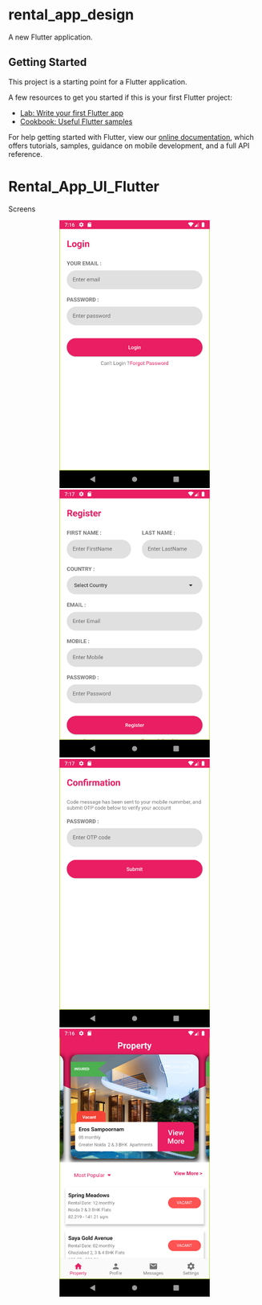 # rental_app_design

A new Flutter application.

## Getting Started

This project is a starting point for a Flutter application.

A few resources to get you started if this is your first Flutter project:

- [Lab: Write your first Flutter app](https://flutter.dev/docs/get-started/codelab)
- [Cookbook: Useful Flutter samples](https://flutter.dev/docs/cookbook)

For help getting started with Flutter, view our
[online documentation](https://flutter.dev/docs), which offers tutorials,
samples, guidance on mobile development, and a full API reference.

# Rental_App_UI_Flutter

Screens

<div align="center">
    <img src="/screenshots/Screenshot_1.png" width="300px"</img> 
   <img src="/screenshots/Screenshot_2.png" width="300px"</img> 
     <img src="/screenshots/Screenshot_3.png" width="300px"</img> 
     <img src="/screenshots/Screenshot_4.png" width="300px"</img> 
</div>
